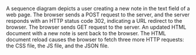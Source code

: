 A sequence diagram depicts a user creating a new note in the text field of a web page. The browser sends a POST request to the server, and the server responds with an HTTP status code 302, indicating a URL redirect to the browser. 
The browser sends GET request to the server.
An updated HTML document with a new note is sent back to the browser. The HTML document reload causes the browser to fetch three more HTTP requests: the CSS file, the JS file, and the JSON file. 
